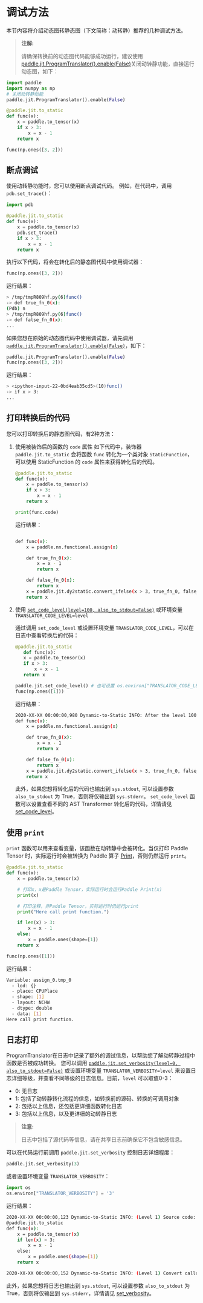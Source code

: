 # 调试方法

本节内容将介绍动态图转静态图（下文简称：动转静）推荐的几种调试方法。

> **注解:**
>
> 请确保转换前的动态图代码能够成功运行，建议使用 [paddle.jit.ProgramTranslator().enable(False)](../../api_cn/dygraph_cn/ProgramTranslator_cn.html#enable)关闭动转静功能，直接运行动态图，如下：

```python
import paddle
import numpy as np
# 关闭动转静动能
paddle.jit.ProgramTranslator().enable(False)

@paddle.jit.to_static
def func(x):
    x = paddle.to_tensor(x)
    if x > 3:
        x = x - 1
    return x

func(np.ones([3, 2]))
```

## 断点调试
使用动转静功能时，您可以使用断点调试代码。
例如，在代码中，调用 `pdb.set_trace()`：
```Python
import pdb

@paddle.jit.to_static
def func(x):
    x = paddle.to_tensor(x)
    pdb.set_trace()
    if x > 3:
        x = x - 1
    return x
```
执行以下代码，将会在转化后的静态图代码中使用调试器：
```Python
func(np.ones([3, 2]))
```

运行结果：
```bash
> /tmp/tmpR809hf.py(6)func()
-> def true_fn_0(x):
(Pdb) n
> /tmp/tmpR809hf.py(6)func()
-> def false_fn_0(x):
...
```

如果您想在原始的动态图代码中使用调试器，请先调用 [`paddle.jit.ProgramTranslator().enable(False)`](../../api_cn/dygraph_cn/ProgramTranslator_cn.html#enable)，如下：
```python
paddle.jit.ProgramTranslator().enable(False)
func(np.ones([3, 2]))
```
运行结果：
```bash
> <ipython-input-22-0bd4eab35cd5>(10)func()
-> if x > 3:
...

```

## 打印转换后的代码
您可以打印转换后的静态图代码，有2种方法：

1. 使用被装饰后的函数的 `code` 属性
   如下代码中，装饰器 `paddle.jit.to_static` 会将函数 `func` 转化为一个类对象 `StaticFunction`，可以使用 StaticFunction 的 `code` 属性来获得转化后的代码。
    ```Python
    @paddle.jit.to_static
    def func(x):
        x = paddle.to_tensor(x)
        if x > 3:
            x = x - 1
        return x

    print(func.code)
    ```
    运行结果：

    ```bash

    def func(x):
        x = paddle.nn.functional.assign(x)

        def true_fn_0(x):
            x = x - 1
            return x

        def false_fn_0(x):
            return x
        x = paddle.jit.dy2static.convert_ifelse(x > 3, true_fn_0, false_fn_0, (x,), (x,), (x,))
        return x
    ```

2. 使用 [`set_code_level(level=100, also_to_stdout=False)`](../../../paddle/api/paddle/fluid/dygraph/jit/set_code_level_cn.html) 或环境变量 `TRANSLATOR_CODE_LEVEL=level`

    通过调用 `set_code_level` 或设置环境变量 `TRANSLATOR_CODE_LEVEL`，可以在日志中查看转换后的代码：

    ```python
    @paddle.jit.to_static
       def func(x):
       x = paddle.to_tensor(x)
       if x > 3:
           x = x - 1
       return x

    paddle.jit.set_code_level() # 也可设置 os.environ["TRANSLATOR_CODE_LEVEL"] = '100'，效果相同
    func(np.ones([1]))
    ```
   运行结果：

    ```bash
    2020-XX-XX 00:00:00,980 Dynamic-to-Static INFO: After the level 100 ast transformer: 'All Transformers', the transformed code:
    def func(x):
        x = paddle.nn.functional.assign(x)

        def true_fn_0(x):
            x = x - 1
            return x

        def false_fn_0(x):
            return x
        x = paddle.jit.dy2static.convert_ifelse(x > 3, true_fn_0, false_fn_0, (x,), (x,), (x,))
        return x
    ```
    此外，如果您想将转化后的代码也输出到 ``sys.stdout``, 可以设置参数 ``also_to_stdout`` 为 True，否则将仅输出到 ``sys.stderr``。
    `set_code_level` 函数可以设置查看不同的 AST Transformer 转化后的代码，详情请见 [set_code_level](../../../paddle/api/paddle/fluid/dygraph/jit/set_code_level_cn.html)。

## 使用 `print`
`print` 函数可以用来查看变量，该函数在动转静中会被转化。当仅打印 Paddle Tensor 时，实际运行时会被转换为 Paddle 算子 [Print](../../api_cn/layers_cn/Print_cn.html)，否则仍然运行 `print`。
```python
@paddle.jit.to_static
def func(x):
    x = paddle.to_tensor(x)

    # 打印x，x是Paddle Tensor，实际运行时会运行Paddle Print(x)
    print(x)

    # 打印注释，非Paddle Tensor，实际运行时仍运行print
    print("Here call print function.")

    if len(x) > 3:
        x = x - 1
    else:
        x = paddle.ones(shape=[1])
    return x

func(np.ones([1]))
```

运行结果：
```bash
Variable: assign_0.tmp_0
  - lod: {}
  - place: CPUPlace
  - shape: [1]
  - layout: NCHW
  - dtype: double
  - data: [1]
Here call print function.  
```

## 日志打印
ProgramTranslator在日志中记录了额外的调试信息，以帮助您了解动转静过程中函数是否被成功转换。
您可以调用 [`paddle.jit.set_verbosity(level=0, also_to_stdout=False)`]((../../../paddle/api/paddle/fluid/dygraph/jit/set_verbosity_cn.html)) 或设置环境变量 `TRANSLATOR_VERBOSITY=level` 来设置日志详细等级，并查看不同等级的日志信息。目前，`level` 可以取值0-3：
- 0: 无日志
- 1: 包括了动转静转化流程的信息，如转换前的源码、转换的可调用对象
- 2: 包括以上信息，还包括更详细函数转化日志
- 3: 包括以上信息，以及更详细的动转静日志

> **注意:**
>
> 日志中包括了源代码等信息，请在共享日志前确保它不包含敏感信息。

可以在代码运行前调用 `paddle.jit.set_verbosity` 控制日志详细程度：
```python
paddle.jit.set_verbosity(3)
```
或者设置环境变量 `TRANSLATOR_VERBOSITY`：
```python
import os
os.environ["TRANSLATOR_VERBOSITY"] = '3'
```

运行结果：
```bash
2020-XX-XX 00:00:00,123 Dynamic-to-Static INFO: (Level 1) Source code:
@paddle.jit.to_static
def func(x):
    x = paddle.to_tensor(x)
    if len(x) > 3:
        x = x - 1
    else:
        x = paddle.ones(shape=[1])
    return x

2020-XX-XX 00:00:00,152 Dynamic-to-Static INFO: (Level 1) Convert callable object: convert <built-in function len>.
```
此外，如果您想将日志也输出到 ``sys.stdout``, 可以设置参数 ``also_to_stdout`` 为 True，否则将仅输出到 ``sys.stderr``，详情请见 [set_verbosity](../../../paddle/api/paddle/fluid/dygraph/jit/set_verbosity_cn.html)。
